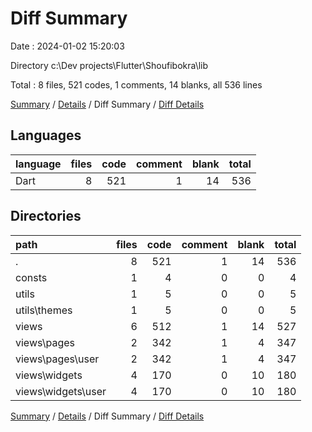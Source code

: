 # Diff Summary

Date : 2024-01-02 15:20:03

Directory c:\\Dev projects\\Flutter\\Shoufibokra\\lib

Total : 8 files,  521 codes, 1 comments, 14 blanks, all 536 lines

[Summary](results.md) / [Details](details.md) / Diff Summary / [Diff Details](diff-details.md)

## Languages
| language | files | code | comment | blank | total |
| :--- | ---: | ---: | ---: | ---: | ---: |
| Dart | 8 | 521 | 1 | 14 | 536 |

## Directories
| path | files | code | comment | blank | total |
| :--- | ---: | ---: | ---: | ---: | ---: |
| . | 8 | 521 | 1 | 14 | 536 |
| consts | 1 | 4 | 0 | 0 | 4 |
| utils | 1 | 5 | 0 | 0 | 5 |
| utils\\themes | 1 | 5 | 0 | 0 | 5 |
| views | 6 | 512 | 1 | 14 | 527 |
| views\\pages | 2 | 342 | 1 | 4 | 347 |
| views\\pages\\user | 2 | 342 | 1 | 4 | 347 |
| views\\widgets | 4 | 170 | 0 | 10 | 180 |
| views\\widgets\\user | 4 | 170 | 0 | 10 | 180 |

[Summary](results.md) / [Details](details.md) / Diff Summary / [Diff Details](diff-details.md)